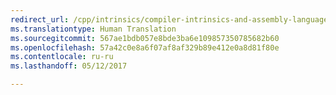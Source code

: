 ```yaml
---
redirect_url: /cpp/intrinsics/compiler-intrinsics-and-assembly-language
ms.translationtype: Human Translation
ms.sourcegitcommit: 567ae1bdb057e8bde3ba6e109857350785682b60
ms.openlocfilehash: 57a42c0e8a6f07af8af329b89e412e0a8d81f80e
ms.contentlocale: ru-ru
ms.lasthandoff: 05/12/2017

---
```


